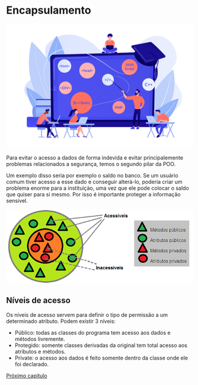 # Encapsulamento

![introducao](img/20944391.jpg)

Para evitar o acesso a dados de forma indevida e evitar principalemente problemas relacionados a segurança, temos o segundo pilar da POO.

Um exemplo disso seria por exemplo o saldo no banco. Se um usuário comum tiver acesso a esse dado e conseguir alterá-lo, poderia criar um problema enorme para a instituiçào, uma vez que ele pode colocar o saldo que quiser para si mesmo. Por isso é importante proteger a informação sensível.

![encapsulamento](img/encapsulamento.png)

## Níveis de acesso

Os níveis de acesso servem para definir o tipo de permissão a um determinado atributo. Podem existir 3 níveis:
- Público: todas as classes do programa tem acesso aos dados e métodos livremente.
- Protegido: somente classes derivadas da original tem total acesso aos atributos e métodos.
- Private: o acesso aos dados é feito somente dentro da classe onde ele foi declarado.

[Próximo capítulo](heranca.md)